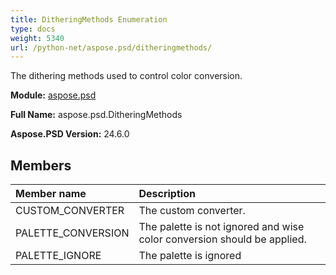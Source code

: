 ```yaml
---
title: DitheringMethods Enumeration
type: docs
weight: 5340
url: /python-net/aspose.psd/ditheringmethods/
---
```


The dithering methods used to control color conversion.

**Module:** [aspose.psd](/psd/python-net/aspose.psd/)

**Full Name:** aspose.psd.DitheringMethods

**Aspose.PSD Version:** 24.6.0

## **Members**
| **Member name** | **Description** |
| :- | :- |
| CUSTOM_CONVERTER | The custom converter. |
| PALETTE_CONVERSION | The palette is not ignored and wise color conversion should be applied. |
| PALETTE_IGNORE | The palette is ignored |
